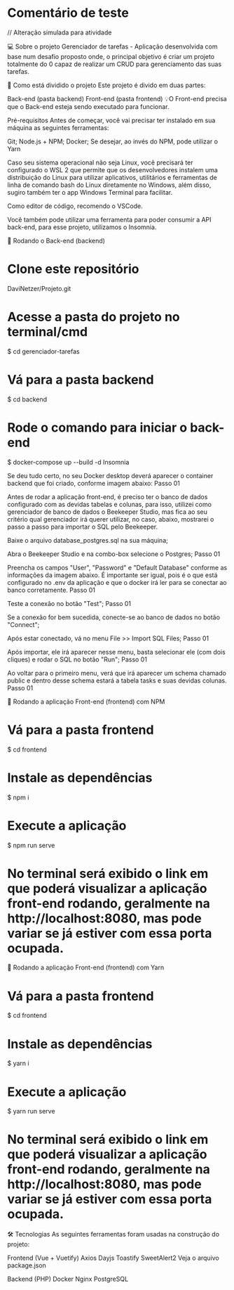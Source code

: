 # Comentário de teste
// Alteração simulada para atividade

💻 Sobre o projeto
Gerenciador de tarefas - Aplicação desenvolvida com base num desafio proposto onde, o principal objetivo é criar um projeto totalmente do 0 capaz de realizar um CRUD para gerenciamento das suas tarefas.


🚀 Como está dividido o projeto
Este projeto é divido em duas partes:

Back-end (pasta backend)
Front-end (pasta frontend)
💡O Front-end precisa que o Back-end esteja sendo executado para funcionar.

Pré-requisitos
Antes de começar, você vai precisar ter instalado em sua máquina as seguintes ferramentas:

Git;
Node.js + NPM;
Docker;
Se desejar, ao invés do NPM, pode utilizar o Yarn

Caso seu sistema operacional não seja Linux, você precisará ter configurado o WSL 2 que permite que os desenvolvedores instalem uma distribuição do Linux para utilizar aplicativos, utilitários e ferramentas de linha de comando bash do Linux diretamente no Windows, além disso, sugiro também ter o app Windows Terminal para facilitar.

Como editor de código, recomendo o VSCode.

Você também pode utilizar uma ferramenta para poder consumir a API back-end, para esse projeto, utilizamos o Insomnia.

🎲 Rodando o Back-end (backend)
# Clone este repositório
DaviNetzer/Projeto.git

# Acesse a pasta do projeto no terminal/cmd
$ cd gerenciador-tarefas

# Vá para a pasta backend
$ cd backend

# Rode o comando para iniciar o back-end
$ docker-compose up --build -d
Insomnia

Se deu tudo certo, no seu Docker desktop deverá aparecer o container backend que foi criado, conforme imagem abaixo: Passo 01

Antes de rodar a aplicação front-end, é preciso ter o banco de dados configurado com as devidas tabelas e colunas, para isso, utilizei como gerenciador de banco de dados o Beekeeper Studio, mas fica ao seu critério qual gerenciador irá querer utilizar, no caso, abaixo, mostrarei o passo a passo para importar o SQL pelo Beekeeper.

Baixe o arquivo database_postgres.sql na sua máquina;

Abra o Beekeeper Studio e na combo-box selecione o Postgres; Passo 01

Preencha os campos "User", "Password" e "Default Database" conforme as informações da imagem abaixo. É importante ser igual, pois é o que está configurado no .env da aplicação e que o docker irá ler para se conectar ao banco corretamente. Passo 01

Teste a conexão no botão "Test"; Passo 01

Se a conexão for bem sucedida, conecte-se ao banco de dados no botão "Connect";

Após estar conectado, vá no menu File >> Import SQL Files; Passo 01

Após importar, ele irá aparecer nesse menu, basta selecionar ele (com dois cliques) e rodar o SQL no botão "Run"; Passo 01

Ao voltar para o primeiro menu, verá que irá aparecer um schema chamado public e dentro desse schema estará a tabela tasks e suas devidas colunas. Passo 01

🧭 Rodando a aplicação Front-end (frontend) com NPM
# Vá para a pasta frontend
$ cd frontend

# Instale as dependências
$ npm i

# Execute a aplicação
$ npm run serve

# No terminal será exibido o link em que poderá visualizar a aplicação front-end rodando, geralmente na http://localhost:8080, mas pode variar se já estiver com essa porta ocupada.
🧭 Rodando a aplicação Front-end (frontend) com Yarn
# Vá para a pasta frontend
$ cd frontend

# Instale as dependências
$ yarn i

# Execute a aplicação
$ yarn run serve

# No terminal será exibido o link em que poderá visualizar a aplicação front-end rodando, geralmente na http://localhost:8080, mas pode variar se já estiver com essa porta ocupada.

🛠 Tecnologias
As seguintes ferramentas foram usadas na construção do projeto:

Frontend (Vue + Vuetify)
Axios
Dayjs
Toastify
SweetAlert2
Veja o arquivo package.json

Backend (PHP)
Docker
Nginx
PostgreSQL
